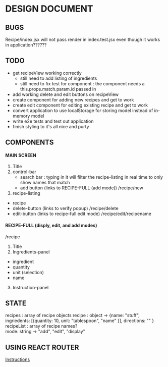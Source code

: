 DESIGN DOCUMENT
======================================================

BUGS
-------------------------------------------

Recipe/index.jsx will not pass render in index.test.jsx even though it works in application??????


TODO
--------------------------------------------

* get recipeView working correctly
  - still need to add listing of ingredients
  - still need to fix test for component : the component needs a this.props.match.param.id passed in
* add working delete and edit buttons on recipeView
* create component for adding new recipes and get to work
* create edit component for editing existing recipe and get to work
* convert application to use localStorage for storing model instead of in-memory model
* write e2e tests and test out application
* finish styling to it's all nice and purty




COMPONENTS
--------------------------------------------

#### MAIN SCREEN
1. Title
2. control-bar
    - search bar : typing in it will filter the recipe-listing in real time to only show names that match
    - add button (links to RECIPE-FULL (add mode))  /recipe/new
3. recipe-listing
  - recipe
   - delete-button (links to verify popup) /recipe/delete
   - edit-button (links to recipe-full edit mode) /recipe/edit/recipename

#### RECIPE-FULL (disply, edit, and add modes)
/recipe
1. Title
2. Ingredients-panel
 - ingredient
  - quantity
  - unit (selection)
  - name
3. Instruction-panel

STATE
-------------------------------------------------

recipes : array of recipe objects
  recipe : object -> {name: "stuff", ingriedents: [{quantity: 10, unit: "tablespoon", "name" }], directions: "" }
recipeList : array of recipe names?  
mode: string -> "add", "edit", "display"  



USING REACT ROUTER
-----------------------------------------------------

[Instructions](https://reacttraining.com/react-router/web/guides/quick-start)

